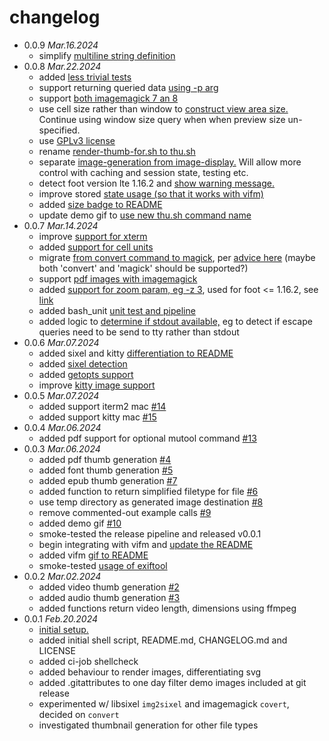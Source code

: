 # changelog

 * 0.0.9 _Mar.16.2024_
   * simplify [multiline string definition](https://github.com/iambumblehead/thu.sh/pull/48)
 * 0.0.8 _Mar.22.2024_
   * added [less trivial tests](https://github.com/iambumblehead/thu.sh/pull/33)
   * support returning queried data [using -p arg](https://github.com/iambumblehead/thu.sh/pull/34)
   * support [both imagemagick 7 an 8](https://github.com/iambumblehead/thu.sh/pull/36)
   * use cell size rather than window to [construct view area size.](https://github.com/iambumblehead/thu.sh/pull/37) Continue using window size query when when preview size un-specified.
   * use [GPLv3 license](https://github.com/iambumblehead/thu.sh/pull/40)
   * rename [render-thumb-for.sh to thu.sh](https://github.com/iambumblehead/thu.sh/pull/41)
   * separate [image-generation from image-display.](https://github.com/iambumblehead/thu.sh/pull/42) Will allow more control with caching and session state, testing etc.
   * detect foot version lte 1.16.2 and [show warning message.](https://github.com/iambumblehead/thu.sh/pull/43)
   * improve stored [state usage (so that it works with vifm)](https://github.com/iambumblehead/thu.sh/pull/44)
   * added [size badge to README](https://github.com/iambumblehead/thu.sh/pull/46)
   * update demo gif to [use new thu.sh command name](https://github.com/iambumblehead/thu.sh/pull/47)
 * 0.0.7 _Mar.14.2024_
   * improve [support for xterm](https://github.com/iambumblehead/thu.sh/pull/25)
   * added [support for cell units](https://github.com/iambumblehead/thu.sh/pull/26)
   * migrate [from convert command to magick](https://github.com/iambumblehead/thu.sh/pull/26), per [advice here](https://github.com/ImageMagick/ImageMagick/discussions/7168) (maybe both 'convert' and 'magick' should be supported?)
   * support [pdf images with imagemagick](https://github.com/iambumblehead/thu.sh/pull/26)
   * added [support for zoom param, eg -z 3](https://github.com/iambumblehead/thu.sh/pull/26), used for foot <= 1.16.2, see [link](https://codeberg.org/dnkl/foot/issues/1643)
   * added bash_unit [unit test and pipeline](https://github.com/iambumblehead/thu.sh/pull/30)
   * added logic to [determine if stdout available,](https://github.com/iambumblehead/thu.sh/pull/31) eg to detect if escape queries need to be send to tty rather than stdout
 * 0.0.6 _Mar.07.2024_
   * added sixel and kitty [differentiation to README](https://github.com/iambumblehead/thu.sh/pull/16)
   * added [sixel detection](https://github.com/iambumblehead/thu.sh/pull/17)
   * added [getopts support](https://github.com/iambumblehead/thu.sh/pull/23)
   * improve [kitty image support](https://github.com/iambumblehead/thu.sh/pull/24)
 * 0.0.5 _Mar.07.2024_
   * added support iterm2 mac [#14](https://github.com/iambumblehead/thu.sh/pull/14)
   * added support kitty mac [#15](https://github.com/iambumblehead/thu.sh/pull/15)
 * 0.0.4 _Mar.06.2024_
   * added pdf support for optional mutool command [#13](https://github.com/iambumblehead/thu.sh/pull/13)
 * 0.0.3 _Mar.06.2024_
   * added pdf thumb generation [#4](https://github.com/iambumblehead/thu.sh/pull/4)
   * added font thumb generation [#5](https://github.com/iambumblehead/thu.sh/pull/5)
   * added epub thumb generation [#7](https://github.com/iambumblehead/thu.sh/pull/7)
   * added function to return simplified filetype for file [#6](https://github.com/iambumblehead/thu.sh/pull/6)
   * use temp directory as generated image destination [#8](https://github.com/iambumblehead/thu.sh/pull/8)
   * remove commented-out example calls [#9](https://github.com/iambumblehead/thu.sh/pull/9)
   * added demo gif [#10](https://github.com/iambumblehead/thu.sh/pull/10)
   * smoke-tested the release pipeline and released v0.0.1
   * begin integrating with vifm and [update the README](https://github.com/iambumblehead/thu.sh/pull/11)
   * added vifm [gif to README](https://github.com/iambumblehead/thu.sh/pull/11)
   * smoke-tested [usage of exiftool](https://github.com/iambumblehead/thu.sh/pull/12)
 * 0.0.2 _Mar.02.2024_
   * added video thumb generation [#2](https://github.com/iambumblehead/thu.sh/pull/2)
   * added audio thumb generation [#3](https://github.com/iambumblehead/thu.sh/pull/3)
   * added functions return video length, dimensions using ffmpeg
 * 0.0.1 _Feb.20.2024_
   * [initial setup.](https://github.com/iambumblehead/thu.sh/pull/1)
   * added initial shell script, README.md, CHANGELOG.md and LICENSE
   * added ci-job shellcheck
   * added behaviour to render images, differentiating svg
   * added .gitattributes to one day filter demo images included at git release
   * experimented w/ libsixel `img2sixel` and imagemagick `covert`, decided on `convert`
   * investigated thumbnail generation for other file types

